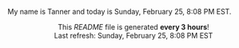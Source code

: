 My name is Tanner and today is Sunday, February 25, 8:08 PM EST.

<p align="center">This <i>README</i> file is generated <b>every 3 hours</b>!</br>Last refresh: Sunday, February 25, 8:08 PM EST<br /></p>
